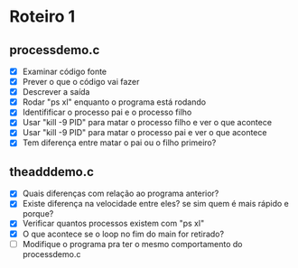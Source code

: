# Roteiro 1

## processdemo.c
- [x] Examinar código fonte
- [x] Prever o que o código vai fazer
- [x] Descrever a saída
- [x] Rodar "ps xl" enquanto o programa está rodando
- [x] Identifificar o processo pai e o processo filho
- [x] Usar "kill -9 PID" para matar o processo filho e ver o que acontece
- [x] Usar "kill -9 PID" para matar o processo pai e ver o que acontece
- [x] Tem diferença entre matar o pai ou o filho primeiro?

## theadddemo.c
- [x] Quais diferenças com relação ao programa anterior?
- [x] Existe diferença na velocidade entre eles? se sim quem é mais rápido e porque?
- [x] Verificar quantos processos existem com "ps xl" 
- [x] O que acontece se o loop no fim do main for retirado? 
- [ ] Modifique o programa pra ter o mesmo comportamento do processdemo.c 
